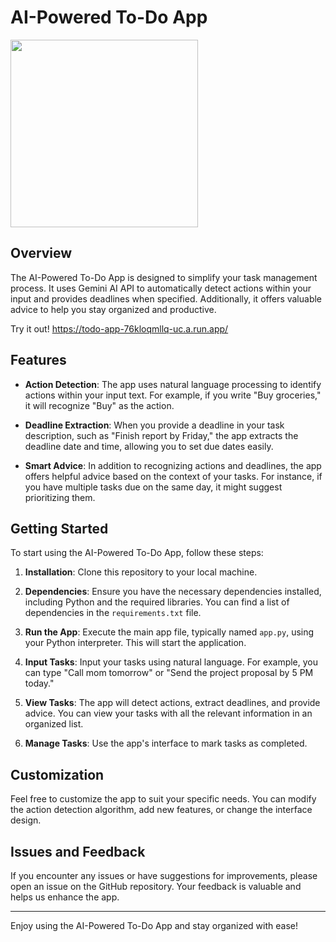 # AI-Powered To-Do App

<img src="https://github.com/brnakin/To-Do/assets/83096271/f8533ff2-c3cd-4acc-8f00-93eec1c6c607" width="300" height="300" >


## Overview

The AI-Powered To-Do App is designed to simplify your task management process. It uses Gemini AI API to automatically detect actions within your input and provides deadlines when specified. Additionally, it offers valuable advice to help you stay organized and productive.

Try it out!
https://todo-app-76kloqmllq-uc.a.run.app/

## Features

- **Action Detection**: The app uses natural language processing to identify actions within your input text. For example, if you write "Buy groceries," it will recognize "Buy" as the action.

- **Deadline Extraction**: When you provide a deadline in your task description, such as "Finish report by Friday," the app extracts the deadline date and time, allowing you to set due dates easily.

- **Smart Advice**: In addition to recognizing actions and deadlines, the app offers helpful advice based on the context of your tasks. For instance, if you have multiple tasks due on the same day, it might suggest prioritizing them.

## Getting Started

To start using the AI-Powered To-Do App, follow these steps:

1. **Installation**: Clone this repository to your local machine.

2. **Dependencies**: Ensure you have the necessary dependencies installed, including Python and the required libraries. You can find a list of dependencies in the `requirements.txt` file.

3. **Run the App**: Execute the main app file, typically named `app.py`, using your Python interpreter. This will start the application.

4. **Input Tasks**: Input your tasks using natural language. For example, you can type "Call mom tomorrow" or "Send the project proposal by 5 PM today."

5. **View Tasks**: The app will detect actions, extract deadlines, and provide advice. You can view your tasks with all the relevant information in an organized list.

6. **Manage Tasks**: Use the app's interface to mark tasks as completed.

## Customization

Feel free to customize the app to suit your specific needs. You can modify the action detection algorithm, add new features, or change the interface design.

## Issues and Feedback

If you encounter any issues or have suggestions for improvements, please open an issue on the GitHub repository. Your feedback is valuable and helps us enhance the app.

---

Enjoy using the AI-Powered To-Do App and stay organized with ease!

